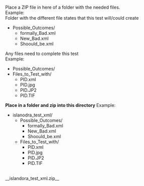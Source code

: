 Place a ZIP file in here of a folder with the needed files. <br/>
Example:<br/>
Folder with the different file states that this test will/could create<br/>
* Possible_Outcomes/
  * formally_Bad.xml
  * New_Bad.xml
  * Shoould_be.xml

Any files need to complete this test <br/>
Example:<br/>
* Possible_Outcomes/
* Files_to_Test_with/
  * PID.xml
  * PID.jpg
  * PID.JP2
  * PID.TIF

**Place in a folder and zip into this directory**
Example:<br/>
* islanodra_test_xml/
  * Possible_Outcomes/
    * formally_Bad.xml
    * New_Bad.xml
    * Shoould_be.xml
  * Files_to_Test_with/
    * PID.xml
    * PID.jpg
    * PID.JP2
    * PID.TIF

<br/>
__islandora_test_xml.zip__